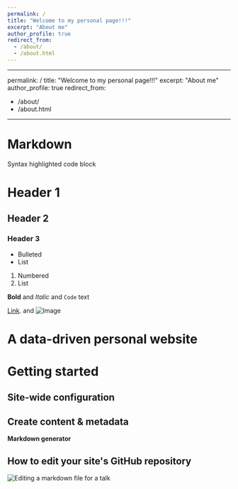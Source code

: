 ```yaml
---
permalink: /
title: "Welcome to my personal page!!!"
excerpt: "About me"
author_profile: true
redirect_from: 
  - /about/
  - /about.html
---
```


---
permalink: /
title: "Welcome to my personal page!!!"
excerpt: "About me"
author_profile: true
redirect_from: 
  - /about/
  - /about.html
---

# Markdown
Syntax highlighted code block

# Header 1
## Header 2
### Header 3

- Bulleted
- List

1. Numbered
2. List

**Bold** and _Italic_ and `Code` text

[Link](https://github.com/YonSci/Beamer-Tutorial). and ![Image](src)


A data-driven personal website
======

Getting started
======
Site-wide configuration
------

Create content & metadata
------

**Markdown generator**

How to edit your site's GitHub repository
------

![Editing a markdown file for a talk](/images/editing-talk.png)
